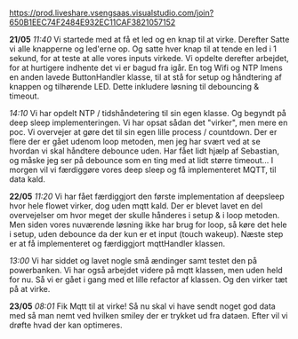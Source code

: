 
https://prod.liveshare.vsengsaas.visualstudio.com/join?650B1EEC74F2484E932EC11CAF3821057152

**21/05** 
*11:40*
Vi startede med at få et led og en knap til at virke. Derefter Satte vi alle knapperne og led'erne op. Og satte hver knap til at tende en led i 1 sekund, for at teste at alle vores inputs virkede.
Vi opdelte derefter arbejdet, for at hurtigere indhente det vi er bagud fra igår.
En tog Wifi og NTP
Imens en anden lavede ButtonHandler klasse, til at stå for setup og håndtering af knappen og tilhørende LED. Dette inkludere løsning til debouncing & timeout.

*14:10*
Vi har opdelt NTP / tidshåndetering til sin egen klasse. Og begyndt på deep sleep implementeringen. Vi har opsat sådan det "virker", men mere en poc. Vi overvejer at gøre det til sin egen lille process / countdown. 
Der er flere der er gået udenom loop metoden, men jeg har svært ved at se hvordan vi skal håndtere debounce uden. Har fået lidt hjælp af Sebastian, og måske jeg ser på debounce som en ting med at lidt større timeout...
I morgen vil vi færdiggøre vores deep sleep og få implementeret MQTT, til data kald.


**22/05**
*11:20*
Vi har fået færdiggjort den første implementation af deepsleep hvor hele flowet virker, dog uden mqtt kald. Der er blevet lavet en del overvejelser om hvor meget der skulle hånderes i setup & i loop metoden. Men siden vores nuværende løsning ikke har brug for loop, så køre det hele i setup, uden debounce da der kun er et input (touch wakeup).
Næste step er at få implementeret og færdiggjort mqttHandler klassen.


*13:00*
Vi har siddet og lavet nogle små ændinger samt testet den på powerbanken. Vi har også arbejdet videre på mqtt klassen, men uden held for nu. Så vi er gået i gang med et lille refactor af klassen. Og den virker tæt på at virke.

**23/05**
*08:01*
Fik Mqtt til at virke! Så nu skal vi have sendt noget god data med så man nemt ved hvilken smiley der er trykket ud fra dataen. Efter vil vi drøfte hvad der kan optimeres.